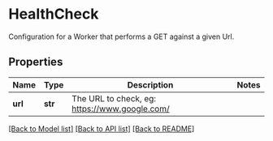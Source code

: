 # HealthCheck

Configuration for a Worker that performs a GET against a given Url.

## Properties
Name | Type | Description | Notes
------------ | ------------- | ------------- | -------------
**url** | **str** | The URL to check, eg: https://www.google.com/ | 

[[Back to Model list]](../README.md#documentation-for-models) [[Back to API list]](../README.md#documentation-for-api-endpoints) [[Back to README]](../README.md)


